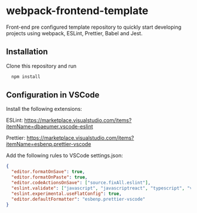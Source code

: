 # webpack-frontend-template

Front-end pre configured template repository to quickly start developing projects using webpack, ESLint, Prettier, Babel and Jest.

## Installation

Clone this repository and run

```bash
  npm install
```

## Configuration in VSCode

Install the following extensions:

ESLint: https://marketplace.visualstudio.com/items?itemName=dbaeumer.vscode-eslint

Prettier:
https://marketplace.visualstudio.com/items?itemName=esbenp.prettier-vscode

Add the following rules to VSCode settings.json:

```json
{
  "editor.formatOnSave": true,
  "editor.formatOnPaste": true,
  "editor.codeActionsOnSave": ["source.fixAll.eslint"],
  "eslint.validate": ["javascript", "javascriptreact", "typescript", "vue"],
  "eslint.experimental.useFlatConfig": true,
  "editor.defaultFormatter": "esbenp.prettier-vscode"
}
```
